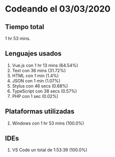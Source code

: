 # Codeando el 03/03/2020

## Tiempo total
1 hr 53 mins.

## Lenguajes usados
1. Vue.js con 1 hr 13 mins (64.54%)
1. Text con 36 mins (31.72%)
1. HTML con 1 min (1.4%)
1. JSON con 1 min (1.07%)
1. Stylus con 46 secs (0.68%)
1. TypeScript con 38 secs (0.57%)
1. PHP con 1 sec (0.02%)

## Plataformas utilizadas
1. Windows con 1 hr 53 mins (100.0%)

## IDEs
1. VS Code un total de 1:53:39 (100.0%)

